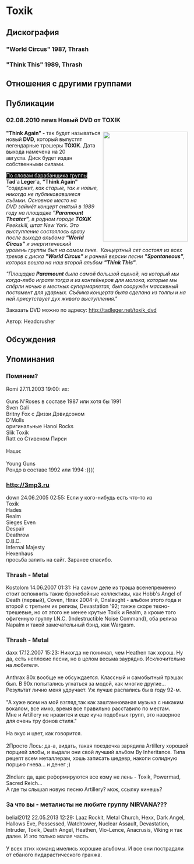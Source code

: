 # Toxik



## Дискография

### "World Circus" 1987, Thrash



### "Think This" 1989, Thrash




## Отношения с другими группами


## Публикации

### 02.08.2010 news Новый DVD от TOXIK

<P><STRONG><IMG border=0 hspace=5 alt="" vspace=5 align=right src="/images/news_rus/2010.08/16994.jpg" width=233 height=300>"Think Again" -</STRONG> так будет называться новый<STRONG> DVD</STRONG>, который выпустят легендарные трэшеры <B itxtvisited="1">TOXIK</B>. Дата выхода намечена на 20 августа.&nbsp;Диск&nbsp;будет издан собственными силами.&nbsp;</P>
<P><FONT style="BACKGROUND-COLOR: #000000" color=#ffffff>По словам барабанщика группы</FONT> <STRONG>Tad</STRONG>'а<STRONG> Leger</STRONG>'а, <B itxtvisited="1">"Think Again"</B> <EM>"содержит, как старые, так и новые, никогда&nbsp;не публиковавшиеся съёмки.&nbsp;Основное место на DVD&nbsp;займёт концерт снятый в 1989 году на площадке&nbsp;<STRONG>"Paramount Theater"</STRONG>, в родном городе <STRONG>TOXIK</STRONG> Peekskill, штат New York.&nbsp;Это выступление состоялось сразу после выхода альбома <B itxtvisited="1">"World Circus"</B>&nbsp;и энергитический уровень&nbsp;группы был на самом пике.&nbsp;&nbsp;Концертный сет состоял из всех треков с&nbsp;диска <STRONG>"World Circus"</STRONG>&nbsp;и ранней версии песни&nbsp;<B itxtvisited="1">"Spontaneous"</B>, которая вошла на наш второй альбом <B itxtvisited="1">"Think This"</B>. </EM></P>
<P><EM>"Площадка <STRONG>Paramount</STRONG> была самой большой сценой, на который мы когда-либо играли тогда и из контейнеров для молока, которые мы спёрли ночью в местных супермаркетах, был сооружён&nbsp;массивный постамент для ударных.&nbsp;Съёмка концерта была сделана из толпы и&nbsp;на ней присутствует дух живого выступления."</EM></P>
<P>Заказать DVD можно по адресу: <A href="http://tadleger.net/toxik_dvd">http://tadleger.net/toxik_dvd</A><BR itxtvisited="1"></P>
Автор: Headcrusher


## Обсуждения


## Упоминания

### Помянем?

Romi 27.11.2003 19:00:
их:<BR><BR>Guns N'Roses в составе 1987 или хотя бы 1991<BR>Sven Gali<BR>Britny Fox с Диззи Дэвидсоном<BR>D'Molls<BR>оригинальные Hanoi Rocks<BR>Slik Toxik<BR>Ratt со Стивеном Пирси<BR><BR>Наши:<BR><BR>Young Guns<BR>Рондо в составе 1992 или 1994 :((((

### http://3mp3.ru

down 24.06.2005 02:55:
Если у кого-нибудь есть что-то из <BR>Toxik <BR>Hades <BR>Realm  <BR>Sieges Even <BR>Despair <BR>Deathrow <BR>D.B.C. <BR>Infernal Majesty <BR>Hexenhaus<BR>просьба залить на сайт. Заранее спасибо.

### Thrash - Metal

Kostolom 14.06.2007 01:31:
На самом деле из трэша всенепременно стоит вспомнить такие бронебойные коллективы, как Hobb's Angel of Death (первый), Coven, Hirax 2004-й, Onslaught - альбом этого года и второй с третьим их релизы,  Devastation '92; также скоре техно-трешевые, но от этого не менее крутые Toxik и Realm, а кроме того офигенную группу I.N.C. (Indestructible Noise Command), оба релиза Napalm и такой замечательный бэнд, как Wargasm.

### Thrash - Metal

daxx 17.12.2007 15:23:
Никогда не понимал, чем Heathen так хорош. Ну да, есть неплохие песни, но в целом весьма заурядно. Исключительно на любителя.<BR><BR>Anthrax 80х вообще не обсуждается. Классный и самобытный трэшак был. В 90х попытались угнаться за модой, как многие другие... Результат лично меня удручает. Уж лучше распались бы в году 92-м. <BR><BR>"А хуже всем на мой взгляд,так как заштамнованая музыка с никаким вокалом, все имхо, время все правильно расставило по местам.<BR>Мне и Artillery не нравится и еще куча подобных групп, это наверное для очень тру фэнов стиля."<BR><BR>На вкус и цвет, как говорится.<BR><BR>2Просто Лось: да-а, видать, такая поездочка зарядила Artillery хорошей порцией злобы, и выдали они свой лучший альбом By Inheritance. Типа рецепт всем металлерам, хошь записать шедевр, накопи солидную порцию гнева... и денег ;)<BR><BR>2Indian: да, щас реформируются все кому не лень - Toxik, Powermad, Sacred Reich...<BR>А где ты слышал новую песню Artillery? мож, ссылку кинешь? 

### За что вы - металисты не любите группу NIRVANA???

belial2012 22.05.2013 12:29:
Laaz Rockit, Metal Church, Hexx, Dark Angel, Hallows Eve, Possessed, Watchtower, Nuclear Assault, Devastation, Intruder, Toxik, Death Angel, Heathen, Vio-Lence, Anacrusis, Viking и так далее. И это только малая часть.<BR><BR>У всех этих команд имелись хорошие альбомы. И все они пострадали от ебаного пидарастического гранжа.

